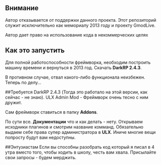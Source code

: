 ## Внимание
Автор отказывается от поддержки данного проекта. Этот репозиторий служит исключительно как мемориалу 2013 году и проекту GmodLive.

Автор дает право на использование кода в некоммерческих целях

## Как это запустить
Для полной работоспособности фреймворка, необходим построить машину времени и вернуться в 2013 год. Скачать **DarkRP 2.4.3**.

В противном случае, отвал какого-либо функционала неизбежен. Теперь по делу...

##Требуется
DarkRP 2.4.3 (Тогда это работало на этой версии, как сейчас - не знаю).
ULX Admin Mod - Фреймворк очень тесно с ним дружит.

Сам фреймворк ставиться в папку **Addons**.

По сути все. **Документации** что и как делать - нету. Открываем исходники плагинов и смотрим название комманд. Обязательно выдаем себе права супер администратора в  **ULX**. Иниче многие вещи попросту будут вам недоступны.

##Энтузиастам
Если вы способны разобрать код который я писал в 4 утра вместо того, чтобы ходить в школу, честь вам хвала. Присылайте свои запросы - будем мерджить.